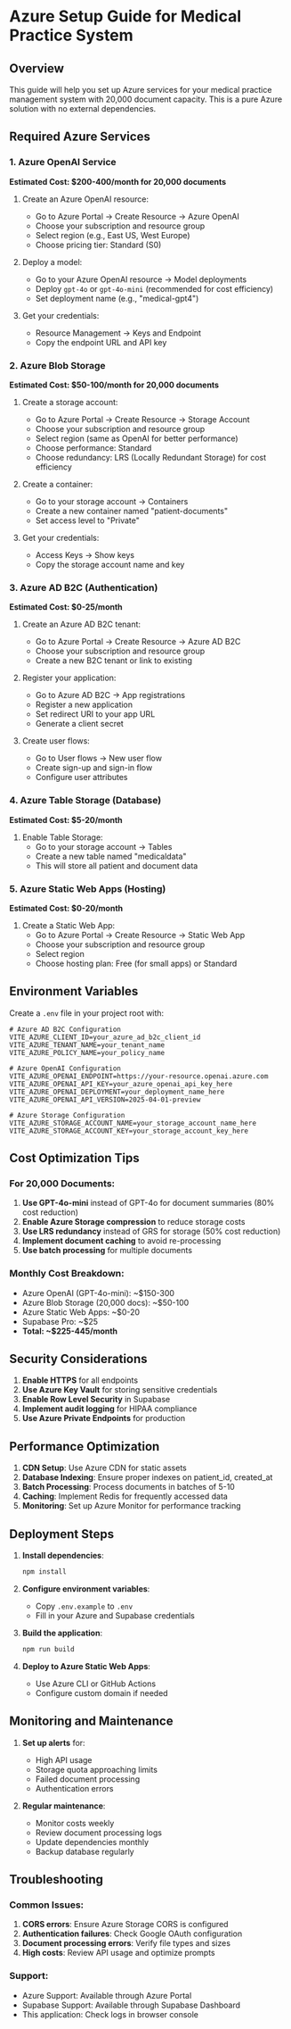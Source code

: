 # Azure Setup Guide for Medical Practice System

## Overview
This guide will help you set up Azure services for your medical practice management system with 20,000 document capacity. This is a pure Azure solution with no external dependencies.

## Required Azure Services

### 1. Azure OpenAI Service
**Estimated Cost: $200-400/month for 20,000 documents**

1. Create an Azure OpenAI resource:
   - Go to Azure Portal → Create Resource → Azure OpenAI
   - Choose your subscription and resource group
   - Select region (e.g., East US, West Europe)
   - Choose pricing tier: Standard (S0)

2. Deploy a model:
   - Go to your Azure OpenAI resource → Model deployments
   - Deploy `gpt-4o` or `gpt-4o-mini` (recommended for cost efficiency)
   - Set deployment name (e.g., "medical-gpt4")

3. Get your credentials:
   - Resource Management → Keys and Endpoint
   - Copy the endpoint URL and API key

### 2. Azure Blob Storage
**Estimated Cost: $50-100/month for 20,000 documents**

1. Create a storage account:
   - Go to Azure Portal → Create Resource → Storage Account
   - Choose your subscription and resource group
   - Select region (same as OpenAI for better performance)
   - Choose performance: Standard
   - Choose redundancy: LRS (Locally Redundant Storage) for cost efficiency

2. Create a container:
   - Go to your storage account → Containers
   - Create a new container named "patient-documents"
   - Set access level to "Private"

3. Get your credentials:
   - Access Keys → Show keys
   - Copy the storage account name and key

### 3. Azure AD B2C (Authentication)
**Estimated Cost: $0-25/month**

1. Create an Azure AD B2C tenant:
   - Go to Azure Portal → Create Resource → Azure AD B2C
   - Choose your subscription and resource group
   - Create a new B2C tenant or link to existing

2. Register your application:
   - Go to Azure AD B2C → App registrations
   - Register a new application
   - Set redirect URI to your app URL
   - Generate a client secret

3. Create user flows:
   - Go to User flows → New user flow
   - Create sign-up and sign-in flow
   - Configure user attributes

### 4. Azure Table Storage (Database)
**Estimated Cost: $5-20/month**

1. Enable Table Storage:
   - Go to your storage account → Tables
   - Create a new table named "medicaldata"
   - This will store all patient and document data

### 5. Azure Static Web Apps (Hosting)
**Estimated Cost: $0-20/month**

1. Create a Static Web App:
   - Go to Azure Portal → Create Resource → Static Web App
   - Choose your subscription and resource group
   - Select region
   - Choose hosting plan: Free (for small apps) or Standard

## Environment Variables

Create a `.env` file in your project root with:

```env
# Azure AD B2C Configuration
VITE_AZURE_CLIENT_ID=your_azure_ad_b2c_client_id
VITE_AZURE_TENANT_NAME=your_tenant_name
VITE_AZURE_POLICY_NAME=your_policy_name

# Azure OpenAI Configuration
VITE_AZURE_OPENAI_ENDPOINT=https://your-resource.openai.azure.com
VITE_AZURE_OPENAI_API_KEY=your_azure_openai_api_key_here
VITE_AZURE_OPENAI_DEPLOYMENT=your_deployment_name_here
VITE_AZURE_OPENAI_API_VERSION=2025-04-01-preview

# Azure Storage Configuration
VITE_AZURE_STORAGE_ACCOUNT_NAME=your_storage_account_name_here
VITE_AZURE_STORAGE_ACCOUNT_KEY=your_storage_account_key_here
```

## Cost Optimization Tips

### For 20,000 Documents:
1. **Use GPT-4o-mini** instead of GPT-4o for document summaries (80% cost reduction)
2. **Enable Azure Storage compression** to reduce storage costs
3. **Use LRS redundancy** instead of GRS for storage (50% cost reduction)
4. **Implement document caching** to avoid re-processing
5. **Use batch processing** for multiple documents

### Monthly Cost Breakdown:
- Azure OpenAI (GPT-4o-mini): ~$150-300
- Azure Blob Storage (20,000 docs): ~$50-100
- Azure Static Web Apps: ~$0-20
- Supabase Pro: ~$25
- **Total: ~$225-445/month**

## Security Considerations

1. **Enable HTTPS** for all endpoints
2. **Use Azure Key Vault** for storing sensitive credentials
3. **Enable Row Level Security** in Supabase
4. **Implement audit logging** for HIPAA compliance
5. **Use Azure Private Endpoints** for production

## Performance Optimization

1. **CDN Setup**: Use Azure CDN for static assets
2. **Database Indexing**: Ensure proper indexes on patient_id, created_at
3. **Batch Processing**: Process documents in batches of 5-10
4. **Caching**: Implement Redis for frequently accessed data
5. **Monitoring**: Set up Azure Monitor for performance tracking

## Deployment Steps

1. **Install dependencies**:
   ```bash
   npm install
   ```

2. **Configure environment variables**:
   - Copy `.env.example` to `.env`
   - Fill in your Azure and Supabase credentials

3. **Build the application**:
   ```bash
   npm run build
   ```

4. **Deploy to Azure Static Web Apps**:
   - Use Azure CLI or GitHub Actions
   - Configure custom domain if needed

## Monitoring and Maintenance

1. **Set up alerts** for:
   - High API usage
   - Storage quota approaching limits
   - Failed document processing
   - Authentication errors

2. **Regular maintenance**:
   - Monitor costs weekly
   - Review document processing logs
   - Update dependencies monthly
   - Backup database regularly

## Troubleshooting

### Common Issues:
1. **CORS errors**: Ensure Azure Storage CORS is configured
2. **Authentication failures**: Check Google OAuth configuration
3. **Document processing errors**: Verify file types and sizes
4. **High costs**: Review API usage and optimize prompts

### Support:
- Azure Support: Available through Azure Portal
- Supabase Support: Available through Supabase Dashboard
- This application: Check logs in browser console
